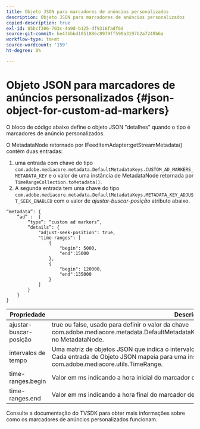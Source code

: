```yaml
---
title: Objeto JSON para marcadores de anúncios personalizados
description: Objeto JSON para marcadores de anúncios personalizados
copied-description: true
exl-id: 85bcf306-703c-4a0d-b125-df9316fadf69
source-git-commit: be43bbbd1051886c8979ff590a3197b2a7249b6a
workflow-type: tm+mt
source-wordcount: '159'
ht-degree: 0%

---
```


# Objeto JSON para marcadores de anúncios personalizados {#json-object-for-custom-ad-markers}

O bloco de código abaixo define o objeto JSON &quot;detalhes&quot; quando o tipo é marcadores de anúncio personalizados.

O MetadataNode retornado por IFeedItemAdapter:getStreamMetadata() contém duas entradas:
1. uma entrada com chave do tipo `com.adobe.mediacore.metadata.DefaultMetadataKeys.CUSTOM_AD_MARKERS_METADATA_KEY` e o valor de uma instância de MetadataNode retornada por `TimeRangeCollection.toMetadata()`.
1. A segunda entrada tem uma chave do tipo `com.adobe.mediacore.metadata.DefaultMetadataKeys.METADATA_KEY_ADJUST_SEEK_ENABLED` com o valor de *ajustar-buscar-posição* atributo abaixo.

```
“metadata”: {
    “ad” :  {
        “type”: “custom ad markers”,
        “details”: {
            "adjust-seek-position": true,
            "time-ranges": [
                {
                    "begin": 5000,
                    "end":15000
                },
                {
                    "begin": 120000,
                    "end":135000
                }
            ]
        }
    }
}
```

| Propriedade | Descrição |
|---|---|
| ajustar-buscar-posição | true ou false, usado para definir o valor da chave com.adobe.mediacore.metadata.DefaultMetadataKeys.METADATA_KEY_ADJUST_SEEK_ENABLED no MetadataNode. |
| intervalos de tempo | Uma matriz de objetos JSON que indica o intervalo de tempo para cada marcador de anúncio. Cada entrada de Objeto JSON mapeia para uma instância de com.adobe.mediacore.utils.TimeRange. |
| time-ranges.begin | Valor em ms indicando a hora inicial do marcador de anúncio. |
| time-ranges.end | Valor em ms indicando a hora final do marcador de anúncio. |

Consulte a documentação do TVSDK para obter mais informações sobre como os marcadores de anúncios personalizados funcionam.
